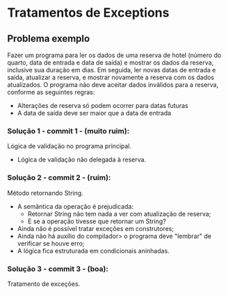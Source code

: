 # Tratamentos de Exceptions
## Problema exemplo
Fazer um programa para ler os dados de uma reserva de hotel (número do quarto, data
de entrada e data de saída) e mostrar os dados da reserva, inclusive sua duração em
dias. Em seguida, ler novas datas de entrada e saída, atualizar a reserva, e mostrar
novamente a reserva com os dados atualizados. O programa não deve aceitar dados
inválidos para a reserva, conforme as seguintes regras:
- Alterações de reserva só podem ocorrer para datas futuras
- A data de saída deve ser maior que a data de entrada
### Solução 1 - commit 1 - (muito ruim):
Lógica de validação no programa principal.
* Lógica de validação não delegada à reserva.
### Solução 2 - commit 2 - (ruim):
Método retornando String.
* A semântica da operação é prejudicada:
  * Retornar String não tem nada a ver com atualização de reserva;
  * E se a operação tivesse que retornar um String?
* Ainda não é possível tratar exceções em construtores;
* Ainda não há auxílio do compilador> o programa deve "lembrar" de verificar se houve erro;
* A lógica fica estruturada em condicionais aninhadas.
### Solução 3 - commit 3 - (boa):
Tratamento de exceções.
